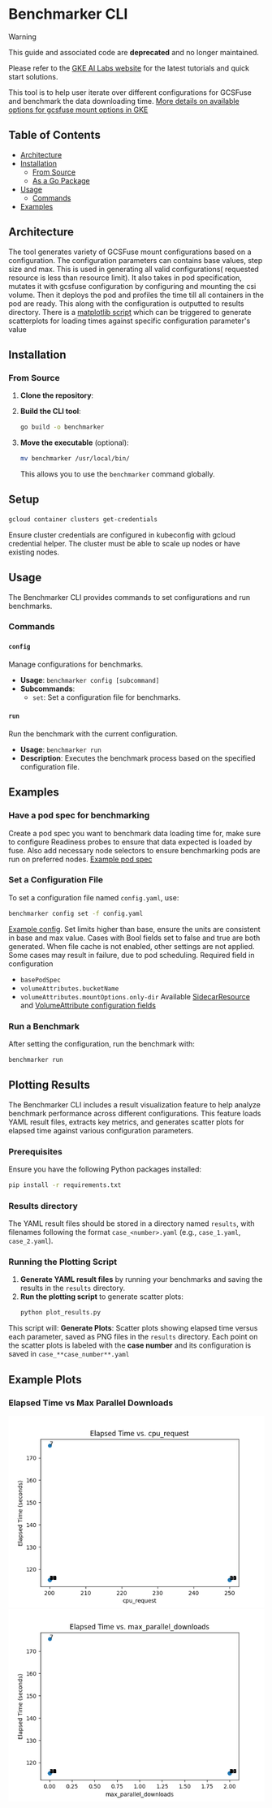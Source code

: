 # Benchmarker CLI

>[!WARNING]
>This guide and associated code are **deprecated** and no longer maintained.
>
>Please refer to the [GKE AI Labs website](https://gke-ai-labs.dev) for the latest tutorials and quick start solutions.

This tool is to help user iterate over different configurations for GCSFuse and benchmark the data downloading time. [More details on available options for gcsfuse mount options in GKE](https://cloud.google.com/kubernetes-engine/docs/how-to/persistent-volumes/cloud-storage-fuse-csi-driver#mounting-flags)

## Table of Contents
- [Architecture](#architecture)
- [Installation](#installation)
  - [From Source](#from-source)
  - [As a Go Package](#as-a-go-package)
- [Usage](#usage)
  - [Commands](#commands)
- [Examples](#examples)

## Architecture
The tool generates variety of GCSFuse mount configurations based on a configuration. The configuration parameters can contains base values, step size and max. This is used in generating all valid configurations( requested resource is less than resource limit). It also takes in pod specification, mutates it with gcsfuse configuration by configuring and mounting the csi volume. Then it deploys the pod and profiles the time  till all containers in the pod are ready. This along with the configuration is outputted to results directory. There is a [matplotlib script](plot.py) which can be triggered to  generate scatterplots for loading times against specific configuration parameter's value
## Installation

### From Source
1. **Clone the repository**:

2. **Build the CLI tool**:
   ```bash
   go build -o benchmarker
   ```

3. **Move the executable** (optional):
   ```bash
   mv benchmarker /usr/local/bin/
   ```
   This allows you to use the `benchmarker` command globally.

## Setup
```bash
gcloud container clusters get-credentials
``` 
Ensure cluster credentials are configured in kubeconfig with gcloud credential helper. 
The cluster must be able to scale up nodes or have existing nodes. 

## Usage

The Benchmarker CLI provides commands to set configurations and run benchmarks.

### Commands

#### `config`
Manage configurations for benchmarks.

- **Usage**: `benchmarker config [subcommand]`
- **Subcommands**:
  - `set`: Set a configuration file for benchmarks.

#### `run`
Run the benchmark with the current configuration.

- **Usage**: `benchmarker run`
- **Description**: Executes the benchmark process based on the specified configuration file.

## Examples

### Have a pod spec for benchmarking
Create a pod spec you want to benchmark data loading time for, 
make sure to configure Readiness probes to ensure that data expected is loaded by fuse.
Also add necessary node selectors to ensure benchmarking pods are run on preferred nodes.
[Example pod spec](example-pod.yaml)

### Set a Configuration File 
To set a configuration file named `config.yaml`, use:
```bash
benchmarker config set -f config.yaml
```
[Example config](base-config.yaml). Set limits higher than base, 
ensure the units are consistent in base and max value. Cases with Bool fields set to false and true are both generated. When file cache is not enabled, other settings are not applied. Some cases may result in failure, due to pod scheduling. Required field in configuration
- `basePodSpec`
- `volumeAttributes.bucketName`
- `volumeAttributes.mountOptions.only-dir`
Available [SidecarResource](https://cloud.google.com/kubernetes-engine/docs/how-to/persistent-volumes/cloud-storage-fuse-csi-driver#sidecar-container-resources) and [VolumeAttribute configuration fields](https://cloud.google.com/kubernetes-engine/docs/how-to/persistent-volumes/cloud-storage-fuse-csi-driver#mounting-flags)



### Run a Benchmark
After setting the configuration, run the benchmark with:
```bash
benchmarker run
```

## Plotting Results

The Benchmarker CLI includes a result visualization feature to help analyze benchmark performance across different configurations. This feature loads YAML result files, extracts key metrics, and generates scatter plots for elapsed time against various configuration parameters.

### Prerequisites
Ensure you have the following Python packages installed:
```bash
pip install -r requirements.txt
```

### Results directory
The YAML result files should be stored in a directory named `results`, with filenames following the format `case_<number>.yaml` (e.g., `case_1.yaml`, `case_2.yaml`).

### Running the Plotting Script

1. **Generate YAML result files** by running your benchmarks and saving the results in the `results` directory.
2. **Run the plotting script** to generate scatter plots:
   ```bash
   python plot_results.py
   ```

This script will:
**Generate Plots**: Scatter plots showing elapsed time versus each parameter, saved as PNG files in the `results` directory.
Each point on the scatter plots is labeled with the **case number** and its configuration is saved in `case_**case_number**.yaml`

## Example Plots
### Elapsed Time vs Max Parallel Downloads
![Elapsed Time vs Max Parallel Downloads](results/elapsed_time_vs_cpu_request.png)
![Elapsed Time vs Max Parallel Downloads](results/elapsed_time_vs_max_parallel_downloads.png)

